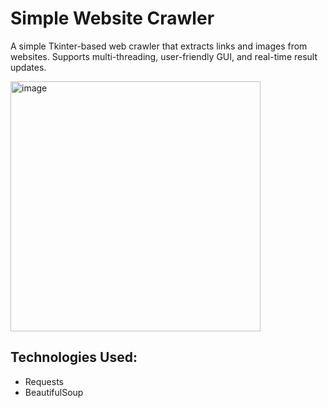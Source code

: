 # Simple Website Crawler

A simple Tkinter-based web crawler that extracts links and images from websites. Supports multi-threading, user-friendly GUI, and real-time result updates.

<img src="https://github.com/user-attachments/assets/4f5af6d8-8c6f-45ea-851c-6f96936d171b" alt="image" width="400"/>

## Technologies Used:
- Requests
- BeautifulSoup
